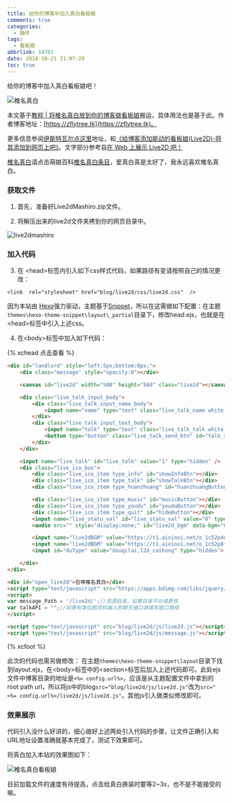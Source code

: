 ```yaml
---
title: 给你的博客中加入真白看板娘
comments: true
categories:
  - 插件
tags:
  - 看板娘
abbrlink: 14781
date: 2018-10-21 21:07:29
toc: true
---
```


给你的博客中加入真白看板娘吧！

<!--more-->

![椎名真白](https://i.loli.net/2019/07/13/5d296676c01d396847.png)

本文基于[教程 | 将椎名真白放到你的博客做看板娘](https://mp.weixin.qq.com/s/lVIC7WPXrs6y2ol6O1A0SA)搬运，具体用法也是基于此。作者博客地址：[https://zflytree.tk](https://zflytree.tk)。


更多信息参阅[伊斯特瓦尔点这里](https://www.wikimoe.com/?post=76)地址，和[《给博客添加能动的看板娘(Live2D)-将其添加到网页上吧》](https://imjad.cn/archives/lab/add-dynamic-poster-girl-with-live2d-to-your-blog-02)。文字部分参考自[在 Web 上展示 Live2D 吧！](https://github.com/galnetwen/Live2D)

[椎名真白](https://zh.moegirl.org/%E6%A4%8E%E5%90%8D%E7%9C%9F%E7%99%BD)请点击萌娘百科[椎名真白条目](https://zh.moegirl.org/%E6%A4%8E%E5%90%8D%E7%9C%9F%E7%99%BD)，爱真白真是太好了，我永远喜欢椎名真白。


### 获取文件

1. 首先，准备好Live2dMashiro.zip文件。

2. 将解压出来的live2d文件夹拷到你的网页目录中。

![live2dmashiro](https://i.loli.net/2019/07/13/5d2967261c2b549354.png)

### 加入代码

3. 在 <head\>标签内引入如下css样式代码，如果路径有变请按照自己的情况更改：

`<link  rel="stylesheet" href="blog/live2d/css/live2d.css"  />`


因为本站由 [Hexo](https://hexo.io/)强力驱动，主题基于[Snippet](https://github.com/shenliyang/hexo-theme-snippet.git)，所以在这需做如下配置：在主题` themes\hexo-theme-snippet\layout\_partial `目录下，修改head.ejs，也就是在<head\>标签中引入上述css。


4. 在<body\>标签中加入如下代码：

{% xchead 点击查看 %}

```html
<div id="landlord" style="left:5px;bottom:0px;">
    <div class="message" style="opacity:0"></div>

    <canvas id="live2d" width="500" height="560" class="live2d"></canvas>

    <div class="live_talk_input_body">
    	<div class="live_talk_input_name_body">
        	<input name="name" type="text" class="live_talk_name white_input" id="AIuserName" autocomplete="off" placeholder="你的名字" />
        </div>
        <div class="live_talk_input_text_body">
        	<input name="talk" type="text" class="live_talk_talk white_input" id="AIuserText" autocomplete="off" placeholder="要和我聊什么呀？"/>
            <button type="button" class="live_talk_send_btn" id="talk_send">发送</button>
        </div>
    </div>

    <input name="live_talk" id="live_talk" value="1" type="hidden" />
    <div class="live_ico_box">
    	<div class="live_ico_item type_info" id="showInfoBtn"></div>
        <div class="live_ico_item type_talk" id="showTalkBtn"></div>
        <div class="live_ico_item type_huanzhuang" id="huanzhuangButton"></div>

        <div class="live_ico_item type_music" id="musicButton"></div>
        <div class="live_ico_item type_youdu" id="youduButton"></div>
        <div class="live_ico_item type_quit" id="hideButton"></div>
        <input name="live_statu_val" id="live_statu_val" value="0" type="hidden" />
        <audio src="" style="display:none;" id="live2d_bgm" data-bgm="0" preload="none"></audio>

        <input name="live2dBGM" value="https://t1.aixinxi.net/o_1c52p4qbp15idv6bl55h381moha.mp3" type="hidden">
        <input name="live2dBGM" value="https://t1.aixinxi.net/o_1c52p8frrlmf1aled1e14m56una.mp3" type="hidden">
        <input id="duType" value="douqilai,l2d_caihong" type="hidden">

    </div>
</div>

<div id="open_live2d">召唤椎名真白</div>
<script type="text/javascript" src="https://apps.bdimg.com/libs/jquery/1.7.1/jquery.min.js"></script>
<script>
var message_Path = '/live2d/';//资源目录，如果目录不对请更改
var talkAPI = "";//如果有类似图灵机器人的聊天接口请填写接口路径
</script>

<script type="text/javascript" src="blog/live2d/js/live2d.js"></script>
<script type="text/javascript" src="blog/live2d/js/message.js"></script>
```
{% xcfoot %}

此次的代码也需另做修改：
在主题`themes\hexo-theme-snippet\layout`目录下找到layout.ejs，在<body\>标签中的<section\>标签后加入上述代码即可。此处ejs文件中博客目录的地址是`<%= config.url%>`，应该是从主题配置文件中拿到的root path url，所以将js中的blog`src="blog/live2d/js/live2d.js"`改为`src="<%= config.url%>/live2d/js/live2d.js"`。其他js引入做类似修改即可。

### 效果展示

代码引入没什么好讲的，细心做好上述两处引入代码的步骤，让文件正确引入和URL地址设置准确就基本完成了，测试下效果即可。

将真白加入本站的效果图如下：

![椎名真白看板娘](https://i.loli.net/2019/07/13/5d29669c36e0f61903.png)

目前加载文件的速度有待提高，点击给真白换装时要等2~3s，也不是不能接受的嘛。


